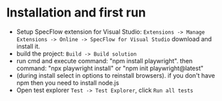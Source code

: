 #	Installation and first run

* Setup SpecFlow extension for Visual Studio: `Extensions -> Manage Extensions -> Online -> SpecFlow for Visual Studio` download and install it.
* build the project: `Build -> Build solution`
* run cmd and execute command: "npm install playwright". then command: "npx playwright install" or "npm init playwright@latest" 
* (during install select in options to reinstall browsers). if you don't have npm then you need to install node.js
* Open test explorer `Test -> Test Explorer`, click `Run all tests`





